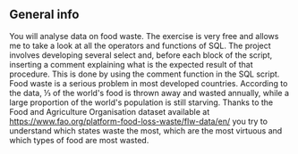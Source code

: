 ## General info
You will analyse data on food waste.
The exercise is very free and allows me to take a look at all the operators and functions of SQL. 
The project involves developing several select and, before each block of the script, inserting a comment explaining what is the expected result of that procedure. This is done by using the comment function in the SQL script.
Food waste is a serious problem in most developed countries. According to the data, ⅓ of the world's food is thrown away and wasted annually, while a large proportion of the world's population is still starving.
Thanks to the Food and Agriculture Organisation dataset available at https://www.fao.org/platform-food-loss-waste/flw-data/en/ you try to understand which states waste the most, which are the most virtuous and which types of food are most wasted. 

